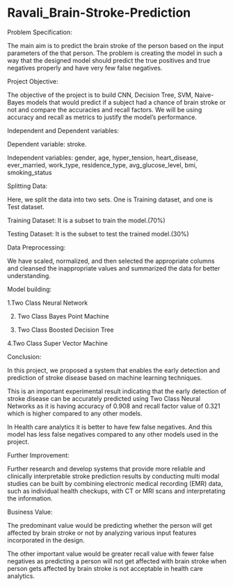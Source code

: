 # Ravali_Brain-Stroke-Prediction

Problem Specification:

The main aim is to predict the brain stroke of the person based on the input parameters of the that person. The problem is creating the model in such a way that the designed model should predict the true positives and true negatives properly and have very few false negatives.

Project Objective:

The objective of the project is to build CNN, Decision Tree, SVM, Naive-Bayes models that would predict if a subject had a chance of brain stroke or not and compare the accuracies and recall factors. We will be using accuracy and recall as metrics to justify the model’s performance.

Independent and Dependent variables:

Dependent variable: stroke.

Independent variables: gender, age, hyper_tension, heart_disease, ever_married, work_type, residence_type, avg_glucose_level, bmi, smoking_status

Splitting Data:

Here, we split the data into two sets. One is Training dataset, and one is Test dataset. 

Training Dataset: It is a subset to train the model.(70%)

Testing Dataset: It is the subset to test the trained model.(30%)

Data Preprocessing:

We have scaled, normalized, and then selected the appropriate columns and cleansed the inappropriate values and summarized the data for better understanding.

Model building:

1.Two Class Neural Network

2. Two Class Bayes Point Machine

3. Two Class Boosted Decision Tree

4.Two Class Super Vector Machine

Conclusion:

In this project, we proposed a system that enables the early detection and prediction of stroke disease based on machine learning techniques.

This is an important experimental result indicating that the early detection of stroke disease can be accurately predicted using Two Class Neural Networks as it is having accuracy of 0.908 and recall factor value of 0.321 which is higher compared to any other models.

In Health care analytics it is better to have few false negatives. And this model has less false negatives compared to any other models used in the project.

Further Improvement:

Further research and develop systems that provide more reliable and clinically interpretable stroke prediction results by conducting multi modal studies can be built by combining electronic medical recording (EMR) data, such as individual health checkups, with CT or MRI scans and interpretating the information.

Business Value:

The predominant value would be predicting whether the person will get affected by brain stroke or not by analyzing various input features incorporated in the design.

The other important value would be greater recall value with fewer false negatives as predicting a person will not get affected with brain stroke when person gets affected by brain stroke is not acceptable in health care analytics.
